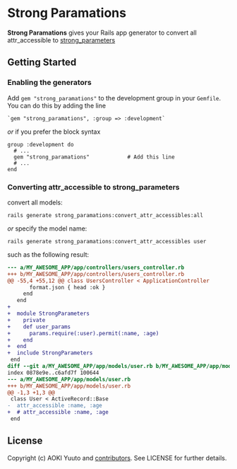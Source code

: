 # Strong Paramations

**Strong Paramations** gives your Rails app generator to convert all
attr_accessible to [strong_parameters](https://github.com/rails/strong_parameters)

## Getting Started

### Enabling the generators

Add `gem "strong_paramations"` to the development group in your `Gemfile`.  
You can do this by adding the line

    `gem "strong_paramations", :group => :development`
    
_or_ if you prefer the block syntax

    group :development do 
      # ... 
      gem "strong_paramations"            # Add this line 
      # ... 
    end

### Converting attr_accessible to strong_parameters

convert all models:

    rails generate strong_paramations:convert_attr_accessibles:all

_or_ specify the model name:

    rails generate strong_paramations:convert_attr_accessibles user

such as the following result:

```diff
--- a/MY_AWESOME_APP/app/controllers/users_controller.rb
+++ b/MY_AWESOME_APP/app/controllers/users_controller.rb
@@ -55,4 +55,12 @@ class UsersController < ApplicationController
       format.json { head :ok }
     end
   end
+
+  module StrongParameters
+    private
+    def user_params
+      params.require(:user).permit(:name, :age)
+    end
+  end
+  include StrongParameters
 end
diff --git a/MY_AWESOME_APP/app/models/user.rb b/MY_AWESOME_APP/app/models/user.rb
index 0878e9e..c6afd7f 100644
--- a/MY_AWESOME_APP/app/models/user.rb
+++ b/MY_AWESOME_APP/app/models/user.rb
@@ -1,3 +1,3 @@
 class User < ActiveRecord::Base
-  attr_accessible :name, :age
+  # attr_accessible :name, :age
 end
```

## License

Copyright (c) AOKI Yuuto and [contributors](https://github.com/wneko/strong_paramations/contributors). See LICENSE for further details.
